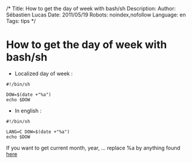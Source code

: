/*
Title: How to get the day of week with bash/sh
Description: 
Author: Sébastien Lucas
Date: 2011/05/19
Robots: noindex,nofollow
Language: en
Tags: tips
*/
# How to get the day of week with bash/sh

*	Localized day of week : 
```
#!/bin/sh

DOW=$(date +"%a")
echo $DOW
```

*	In english :
```
#!/bin/sh

LANG=C DOW=$(date +"%a")
echo $DOW
```

If you want to get current month, year, ... replace %a by anything found [here](http://www.cyberciti.biz/faq/linux-unix-formatting-dates-for-display/)







